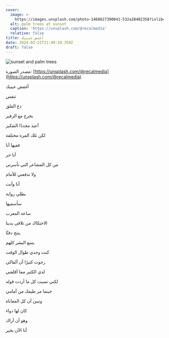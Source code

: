 ```yaml
---
cover:
  image: >-
    https://images.unsplash.com/photo-1460627390041-532a28402358?ixlib=rb-4.0.3\&q=85\&fm=jpg\&crop=entropy\&cs=srgb\&w=64
  alt: palm trees at sunset
  caption: 'https://unsplash.com/@recalmedia'
  relative: false
title: أغمض عينيك
date: 2024-03-21T21:49:29.359Z
draft: false
---
```


![sunset and palm trees](https://images.unsplash.com/photo-1460627390041-532a28402358?ixlib=rb-4.0.3\&q=85\&fm=jpg\&crop=entropy\&cs=srgb\&w=640)

مصدر الصورة: [https://unsplash.com/@recalmedia](https://unsplash.com/@recalmedia)

أغمض عينيك

تنفس

دع القلق

يخرج مع الزفير

أعيد مجددًا التفكير

لكن تلك المرة مختلفة

ففيها أنا

أنا حر

من كل المشاعر التي تأسرني

ولا تدفعني للأمام

أنا وأنت

بطلي رواية

سأسميها

ساعة المغرب

الاحتكاك من تلاقي يدينا

ينتج دفئًا

يسع البشر كلهم

كنت وحدي طوال الوقت

رجوت كثيرًا أن ألقاكي

لدي الكثير مما أقلقني

لكني نسيت كل ما أردت قوله

حينما مر طيفك من أمامي

وتبين أن كل المعاناة

كان لها دواء

وهو أن أراك

أنا الآن بخير
